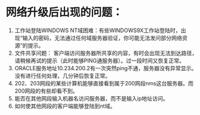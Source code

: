 网络升级后出现的问题：
================

1. 工作站登陆WINDOWS NT域困难：有些WINDOWS9X工作站登陆时，出现“输入的密码，无法通过任何域服务器验证，你可能无法发问部分网络资源”的提示。
2. 文件共享问题：
客户端访问服务器所共享的内容，有时会出现无法到达路径，请稍候再试的提示（此时能够PING通服务器）。过一段时间又恢复正常。
3. ORACLE服务地址10.234.200.2有一次突然ping不通，服务器没有异常显示。没有进行任何处理，几分钟后恢复正常。
4. 202、203网段的某些计算机能够直接看到属于200网段nms这台服务器。而200网段的有些却看不到。
5. 能否在其他网段输入机器名访问服务器，而不是输入ip地址访问。
6. 如何使其他网段的客户端能够登陆到nt域。
